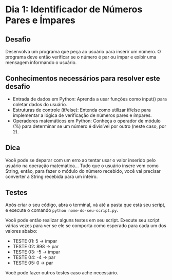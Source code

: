 # Dia 1: Identificador de Números Pares e Ímpares

## Desafio

Desenvolva um programa que peça ao usuário para inserir um número. O programa deve então verificar se o número é par ou ímpar e exibir uma mensagem informando o usuário.

## Conhecimentos necessários para resolver este desafio

- Entrada de dados em Python: Aprenda a usar funções como input() para coletar dados do usuário.
- Estruturas de controle (if/else): Entenda como utilizar if/else para implementar a lógica de verificação de números pares e ímpares.
- Operadores matemáticos em Python: Conheça o operador de módulo (%) para determinar se um número é divisível por outro (neste caso, por 2).

## Dica

Você pode se deparar com um erro ao tentar usar o valor inserido pelo usuário na operação matemática... Tudo que o usuário insere vem como String, então, para fazer o módulo do número recebido, você vai precisar converter a String recebida para um inteiro.

## Testes

Após criar o seu código, abra o terminal, vá até a pasta que está seu script, e execute o comando `python nome-do-seu-script.py`.

Você pode então realizar alguns testes em seu script. Execute seu script várias vezes para ver se ele se comporta como esperado para cada um dos valores abaixo:

- TESTE 01: 5 -> ímpar 
- TESTE 02: 898 -> par
- TESTE 03: -5 -> ímpar
- TESTE 04: -4 -> par
- TESTE 05: 0 -> par

Você pode fazer outros testes caso ache necessário.
